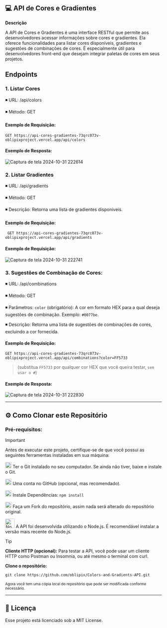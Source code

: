 







## 💻 API de Cores e Gradientes


**Descrição**

A API de Cores e Gradientes é uma interface RESTful que permite aos desenvolvedores acessar informações sobre cores e gradientes. 
Ela oferece funcionalidades para listar cores disponíveis, gradientes e sugestões de combinações de cores. É especialmente útil para desenvolvedores front-end 
que desejam integrar paletas de cores em seus projetos.




## Endpoints

### 1. Listar Cores

◾ URL: /api/colors

◾ Método: GET

#### Exemplo de Requisição: 

` GET https://api-cores-gradientes-73qrc073v-oblipixproject.vercel.app/api/colors
`
#### Exemplo de Resposta: 
                    

![Captura de tela 2024-10-31 222614](https://github.com/user-attachments/assets/6ab88467-ddaf-4a04-8be2-88b20e64f9c3)




 ### 2. Listar Gradientes

 
◾ URL: /api/gradients

◾ Método: GET

◾ Descrição: Retorna uma lista de gradientes disponíveis.



#### Exemplo de Requisição: 

` 
GET https://api-cores-gradientes-73qrc073v-oblipixproject.vercel.app/api/gradients
`

#### Exemplo de Requisição: 


![Captura de tela 2024-10-31 222741](https://github.com/user-attachments/assets/321f7c00-2fe2-464a-b0ce-e13aa93b6130)



### 3. Sugestões de Combinação de Cores:


◾ URL: /api/combinations

◾ Método: GET

◾ Parâmetros: `color` (obrigatório): A cor em formato HEX para a qual deseja sugestões de combinação. Exemplo: `#0077be`.

◾ Descrição: Retorna uma lista de sugestões de combinações de cores, excluindo a cor fornecida.

#### Exemplo de Requisição: 

`GET https://api-cores-gradientes-73qrc073v-oblipixproject.vercel.app/api/combinations?color=FF5733` 
>
>(substitua `FF5733` por qualquer cor HEX que você queira testar, `sem usar o #`)


#### Exemplo de Resposta: 


![Captura de tela 2024-10-31 222830](https://github.com/user-attachments/assets/12fad901-3042-4b82-b93a-aed155ac76ad)



___
## ⚙️ Como Clonar este Repositório



### Pré-requisitos:

> [!IMPORTANT]
> 
> Antes de executar este projeto, certifique-se de que você possui as seguintes ferramentas instaladas em sua máquina:
> 
>  <img src="https://git-scm.com/images/logos/downloads/Git-Icon-1788C.png" alt="Git Logo" width="20"/> Ter o Git instalado no seu computador. Se ainda não tiver, baixe e instale o Git.
>
> 
>
>
><img src="https://github.githubassets.com/images/modules/logos_page/GitHub-Mark.png" alt="GitHub logo" width="20"/> Uma conta no GitHub (opcional, mas recomendado).
> 
>
> <img src="https://img.icons8.com/ios-filled/50/000000/package.png" alt="Package Icon" width="20"/> Instale Dependências: ` npm install `
> 
> 
>  <img src="https://img.icons8.com/ios/50/000000/code-fork.png" alt="Fork Icon" width="20"/>  Faça um Fork do repositório, assim nada será alterado do repositório original.
>
> <img src="https://img.icons8.com/color/50/000000/nodejs.png" alt="Node.js Icon" width="30"/>  A API foi desenvolvida utilizando o Node.js. É recomendável instalar a versão mais recente do Node.js. 
>
> 
>
>
>  
>
> 

> [!TIP]
>
> **Cliente HTTP (opcional):** Para testar a API, você pode usar um cliente HTTP como Postman ou Insomnia, ou até mesmo o terminal com curl.
>

  
  

**Clone o repositório:**

```diff
git clone https://github.com/oblipix/Colors-and-Gradients-API.git
```


<sub> Agora você tem uma cópia local do repositório que pode ser modificada conforme necessário. </sub>




___


## 📜 Licença
Esse projeto está licenciado sob a MIT License.






